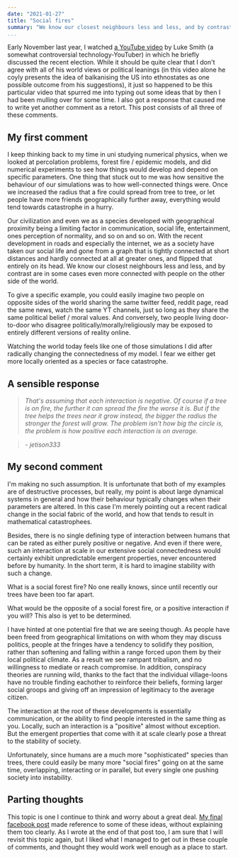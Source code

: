 ```yaml
---
date: "2021-01-27"
title: "Social fires"
summary: "We know our closest neighbours less and less, and by contrast are in some cases even more connected with people on the other side of the world. Our social graph has been flipped upside down, like a dry forest woven thick with fuses connecting distant trees."
...
```


Early November last year, I watched [a YouTube video](https://youtu.be/YVDLNFEuvEI) by Luke Smith (a somewhat controversial technology-YouTuber) in which he briefly discussed the recent election. While it should be quite clear that I don't agree with all of his world views or political leanings (in this video alone he coyly presents the idea of balkanising the US into ethnostates as one possible outcome from his suggestions), it just so happened to be this particular video that spurred me into typing out some ideas that by then I had been mulling over for some time. I also got a response that caused me to write yet another comment as a retort. This post consists of all three of these comments.

## My first comment

I keep thinking back to my time in uni studying numerical physics, when we looked at percolation problems, forest fire / epidemic models, and did numerical experiments to see how things would develop and depend on specific parameters. One thing that stuck out to me was how sensitive the behaviour of our simulations was to how well-connected things were. Once we increased the radius  that a fire could spread from tree to tree, or let people have more friends geographically further away, everything would tend towards catastrophe in a hurry.

Our civilization and even we as a species developed with geographical proximity being a limiting factor in communication, social life, entertainment, ones perception of normality, and so on and so on. With the recent development in roads and especially the internet, we as a society have taken our social life and gone from a graph that is tightly connected at short distances and hardly connected at all at greater ones, and flipped that entirely on its head. We know our closest neighbours less and less, and by contrast are in some cases even more connected with people on the other side of the world.

To give a specific example, you could easily imagine two people on opposite sides of the world sharing the same twitter feed, reddit page, read the same news, watch the same YT channels, just so long as they share the same political belief / moral values. And conversely, two people living door-to-door who disagree politically/morally/religiously may be exposed to entirely different versions of reality online.

Watching the world today feels like one of those simulations I did after radically changing the connectedness of my model. I fear we either get more locally oriented as a species or face catastrophe.

## A sensible response

> *That's assuming that each interaction is negative. Of course if a tree is on fire, the further it can spread the fire the worse it is. But if the tree helps the trees near it grow instead, the bigger the radius the stronger the forest will grow. The problem isn't how big the circle is, the problem is how positive each interaction is on average.*

> *- jetison333*

## My second comment

I'm making no such assumption. It is unfortunate that both of my examples are of destructive processes, but really, my point is about large dynamical systems in general and how their behaviour typically changes when their parameters are altered. In this case I'm merely pointing out a recent radical change in the social fabric of the world, and how that tends to result in mathematical catastrophees.

Besides, there is no single defining type of interaction between humans that can be rated as either purely positive or negative. And even if there were, such an interaction at scale in our extensive social connectedness would certainly exhibit unpredictable emergent properties, never encountered before by humanity. In the short term, it is hard to imagine stability with such a change.

What is a social forest fire? No one really knows, since until recently our trees have been too far apart.

What would be the opposite of a social forest fire, or a positive interaction if you will? This also is yet to be determined.

I have hinted at one potential fire that we are seeing though. As people have been freed from geographical limitations on with whom they may discuss politics, people at the fringes have a tendency to solidify they position, rather than softening and falling within a range forced upon them by their local political climate. As a result we see rampant tribalism, and no willingness to mediate or reach compromise. In addition, conspiracy theories are running wild, thanks to the fact that the individual village-loons have no trouble finding eachother to reinforce their beliefs, forming larger social groops and giving off an impression of legitimacy to the average citizen.

The interaction at the root of these developments is essentially communication, or the ability to find people interested in the same thing as you. Locally, such an interaction is a "positive" almost without exception. But the emergent properties that come with it at scale clearly pose a threat to the stability of society.

Unfortunately, since humans are a much more "sophisticated" species than trees, there could easily be many more "social fires" going on at the same time, overlapping, interacting or in parallel, but every single one pushing society into instability.

## Parting thoughts

This topic is one I continue to think and worry about a great deal. [My final facebook post](#2021-01-07) made reference to some of these ideas, without explaining them too clearly. As I wrote at the end of that post too, I am sure that I will revisit this topic again, but I liked what I managed to get out in these couple of comments, and thought they would work well enough as a place to start.
